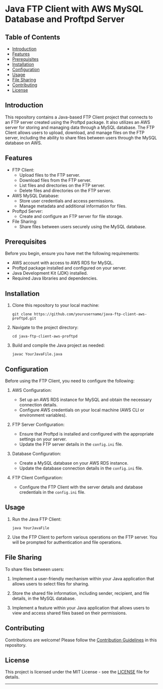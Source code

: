# Java FTP Client with AWS MySQL Database and Proftpd Server

## Table of Contents
- [Introduction](#introduction)
- [Features](#features)
- [Prerequisites](#prerequisites)
- [Installation](#installation)
- [Configuration](#configuration)
- [Usage](#usage)
- [File Sharing](#file-sharing)
- [Contributing](#contributing)
- [License](#license)

## Introduction

This repository contains a Java-based FTP Client project that connects to an FTP server created using the Proftpd package. It also utilizes an AWS server for storing and managing data through a MySQL database. The FTP Client allows users to upload, download, and manage files on the FTP server, including the ability to share files between users through the MySQL database on AWS.

## Features

- FTP Client:
  - Upload files to the FTP server.
  - Download files from the FTP server.
  - List files and directories on the FTP server.
  - Delete files and directories on the FTP server.
- AWS MySQL Database:
  - Store user credentials and access permissions.
  - Manage metadata and additional information for files.
- Proftpd Server:
  - Create and configure an FTP server for file storage.
- File Sharing:
  - Share files between users securely using the MySQL database.

## Prerequisites

Before you begin, ensure you have met the following requirements:

- AWS account with access to AWS RDS for MySQL.
- Proftpd package installed and configured on your server.
- Java Development Kit (JDK) installed.
- Required Java libraries and dependencies.

## Installation

1. Clone this repository to your local machine:

   ```shell
   git clone https://github.com/yourusername/java-ftp-client-aws-proftpd.git
   ```

2. Navigate to the project directory:

   ```shell
   cd java-ftp-client-aws-proftpd
   ```

3. Build and compile the Java project as needed:

   ```shell
   javac YourJavaFile.java
   ```

## Configuration

Before using the FTP Client, you need to configure the following:

1. AWS Configuration:
   - Set up an AWS RDS instance for MySQL and obtain the necessary connection details.
   - Configure AWS credentials on your local machine (AWS CLI or environment variables).

2. FTP Server Configuration:
   - Ensure that Proftpd is installed and configured with the appropriate settings on your server.
   - Update the FTP server details in the `config.ini` file.

3. Database Configuration:
   - Create a MySQL database on your AWS RDS instance.
   - Update the database connection details in the `config.ini` file.

4. FTP Client Configuration:
   - Configure the FTP Client with the server details and database credentials in the `config.ini` file.

## Usage

1. Run the Java FTP Client:

   ```shell
   java YourJavaFile
   ```

2. Use the FTP Client to perform various operations on the FTP server. You will be prompted for authentication and file operations.

## File Sharing

To share files between users:

1. Implement a user-friendly mechanism within your Java application that allows users to select files for sharing.

2. Store the shared file information, including sender, recipient, and file details, in the MySQL database.

3. Implement a feature within your Java application that allows users to view and access shared files based on their permissions.

## Contributing

Contributions are welcome! Please follow the [Contribution Guidelines](CONTRIBUTING.md) in this repository.

## License

This project is licensed under the MIT License - see the [LICENSE](LICENSE) file for details.

---

